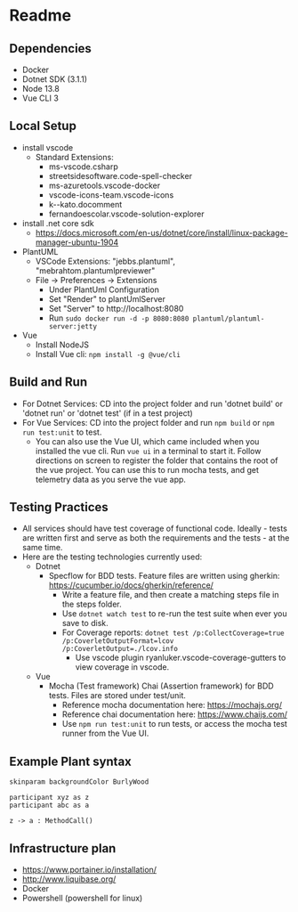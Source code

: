 # Readme

## Dependencies
* Docker
* Dotnet SDK (3.1.1)
* Node 13.8
* Vue CLI 3

## Local Setup
* install vscode
    * Standard Extensions:
        * ms-vscode.csharp
        * streetsidesoftware.code-spell-checker
        * ms-azuretools.vscode-docker
        * vscode-icons-team.vscode-icons
        * k--kato.docomment
        * fernandoescolar.vscode-solution-explorer
* install .net core sdk
    * https://docs.microsoft.com/en-us/dotnet/core/install/linux-package-manager-ubuntu-1904
* PlantUML
    * VSCode Extensions: "jebbs.plantuml", "mebrahtom.plantumlpreviewer"
    * File -> Preferences -> Extensions
        * Under PlantUml Configuration
        * Set "Render" to plantUmlServer
        * Set "Server" to http://localhost:8080
        * Run ```sudo docker run -d -p 8080:8080 plantuml/plantuml-server:jetty```
* Vue
  * Install NodeJS
  * Install Vue cli: ```npm install -g @vue/cli```

## Build and Run
* For Dotnet Services: CD into the project folder and run 'dotnet build' or 'dotnet run' or 'dotnet test' (if in a test project)
* For Vue Services: CD into the project folder and run ```npm build``` or ```npm run test:unit``` to test.
  * You can also use the Vue UI, which came included when you installed the vue cli. Run ```vue ui``` in a terminal to start it. Follow directions on screen to register the folder that contains the root of the vue project. You can use this to run mocha tests, and get telemetry data as you serve the vue app. 

## Testing Practices
* All services should have test coverage of functional code. Ideally - tests are written first and serve as both the requirements and the tests - at the same time.
* Here are the testing technologies currently used: 
  * Dotnet
    * Specflow for BDD tests. Feature files are written using gherkin: https://cucumber.io/docs/gherkin/reference/
      * Write a feature file, and then create a matching steps file in the steps folder. 
      * Use ```dotnet watch test``` to re-run the test suite when ever you save to disk. 
      * For Coverage reports: ```dotnet test /p:CollectCoverage=true /p:CoverletOutputFormat=lcov /p:CoverletOutput=./lcov.info```
        * Use vscode plugin ryanluker.vscode-coverage-gutters to view coverage in vscode. 
  * Vue
    * Mocha (Test framework) Chai (Assertion framework) for BDD tests. Files are stored under test/unit.
      * Reference mocha documentation here: https://mochajs.org/
      * Reference chai documentation here: https://www.chaijs.com/
      * Use ```npm run test:unit``` to run tests, or access the mocha test runner from the Vue UI.

## Example Plant syntax

```plantuml
skinparam backgroundColor BurlyWood

participant xyz as z
participant abc as a

z -> a : MethodCall()

```

## Infrastructure plan
* https://www.portainer.io/installation/
* http://www.liquibase.org/
* Docker
* Powershell (powershell for linux)